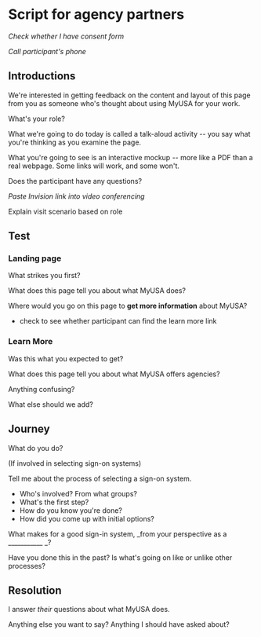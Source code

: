 # Script for agency partners


_Check whether I have consent form_

_Call participant's phone_

## Introductions

We're interested in getting feedback on the content and layout of this page from you as someone who's thought about using MyUSA for your work. 

What's your role?

What we're going to do today is called a talk-aloud activity -- you say what you're thinking as you examine the page. 

What you're going to see is an interactive mockup -- more like a PDF than a real webpage. Some links will work, and some won't. 

Does the participant have any questions?

_Paste Invision link into video conferencing_

Explain visit scenario based on role

## Test
### Landing page

What strikes you first? 

What does this page tell you about what MyUSA does?

Where would you go on this page to **get more information** about MyUSA?
- check to see whether participant can find the learn more link

### Learn More

Was this what you expected to get? 

What does this page tell you about what MyUSA offers agencies? 

Anything confusing? 

What else should we add? 

## Journey

What do you do?

(If involved in selecting sign-on systems) 

Tell me about the process of selecting a sign-on system. 

- Who's involved? From what groups? 
- What's the first step?
- How do you know you're done?
- How did you come up with initial options?

What makes for a good sign-in system, _from your perspective as a ___________ _?

Have you done this in the past? Is what's going on like or unlike other processes?

## Resolution

I answer _their_ questions about what MyUSA does. 

Anything else you want to say? Anything I should have asked about? 

